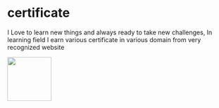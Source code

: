 # certificate
<p>I Love to learn new things and always ready to take new challenges, In learning field I earn various certificate in various domain from very recognized website</p>
<img src ="https://user-images.githubusercontent.com/90690744/179427791-bdd13ee8-b678-4926-b182-a257a214d0c3.jpg" width="100" height="100"></img>
